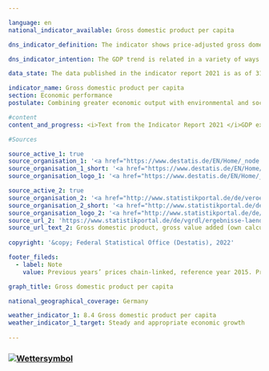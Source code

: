 ```yaml
---

language: en    
national_indicator_available: Gross domestic product per capita    

dns_indicator_definition: The indicator shows price-adjusted gross domestic product (GDP) per capita (inhabitants) in Germany at 2015 prices. GDP measures the value of all goods and services produced in the domestic economy; inhabitants means all persons whose permanent residence is in Germany.    

dns_indicator_intention: The GDP trend is related in a variety of ways to other indicators in the Sustainable Development Strategy. Social factors, for instance, such as the population structure, the labour supply, the education system and social cohesion strongly influence the international competitiveness of the economy. GDP is regarded as an important indicator of the strength and growth of a national economy, and so the goal is to achieve continuous and appropriate levels of GDP growth.    

data_state: The data published in the indicator report 2021 is as of 31.12.2020. The data shown on the DNS-Online-Platform is updated regularly, so that more current data may be available online than published in the indicator report 2021.    

indicator_name: Gross domestic product per capita    
section: Economic performance    
postulate: Combining greater economic output with environmental and social responsibility    

#content     
content_and_progress: <i>Text from the Indicator Report 2021 </i>GDP expresses the value of total economic output produced within the country in a reference period. It focuses primarily on market goods and services and public goods and services. The value of GDP is determined quarterly and annually by the Federal Statistical Office on the basis of internationally harmonised rules and standards, such as the European System of National and Regional Accounts (ESA). Because of the early calculation dates, many of the essential basic data are not available in time for the first publication date. Accordingly, the initial publication is still based to a considerable extent on indicators and estimates. Missing information is initially estimated or extrapolated.<br>The data basis is subsequently improved with additional statistics, which are successively incorporated into the calculations. It takes about four years until almost all of the baseline statistics are available, at which point the data are classified as final.<br>GDP is a key variable in the national accounts. The national accounts are the consolidation of several accounts that portray the economic activity of a given period. The results are recorded in the form of a closed sequence of accounts and presented in tables. The national accounts calculations were last reviewed and revised in 2019 as part of their periodic major revision, and the reference year was changed to 2015. This resulted in new rates of change for real gross domestic product as a whole. The overall economic picture, however, has remained largely unchanged.<br>GDP is not designed to portray all of the social aspects that can be included in a measurement of overall well-being. If these variables are to be measured too, Additional indicators are needed that are specifically designed for these purposes.<br>This includes e.g. environmental economic accounts that portray the interactions between the economy and the environment and indicators showing, for example, the volume of unpaid work in households. Furthermore, the distribution of income and assets among different population groups is not shown by GDP either.<br>Stock changes are not reflected in GDP, except in the case of capital stock resulting from the calculation of investments and depreciation.<br>Key economic variables like quantities and qualities of human capital, such as education and health, of social capital, such as security and integration, and of natural capital, such as resources and ecosystems, are not factored into GDP. It is therefore impossible to conclude whether GDP and its growth have served to preserve capital in the fullest sense. This means that GDP cannot be used to gauge the sustainability of economic growth.<br>The basis for the calculation of per capita GDP comprise the average population figures interpolated and extrapolated by the Federal Statistical Office from the 2011 census data.<br>Between 1991 and 2019, price-adjusted GDP per head of population increased by a total of 40.2%. Following vigorous year-on-year GDP growth averaging 2.8% per annum over the period from 2005 to 2008, per capita GDP fell by 5.4% from 2008 to 2009 as a result of the global financial and economic crisis. Economic output then recovered, and by 2011 GDP had regained and exceeded its 2008 level. In the last five years of the time series, the indicator has been on an upward trajectory, with an average annual increase of 1.2%. In 2019, the value of GDP was EUR 39,000 per head of population.    

#Sources    

source_active_1: true
source_organisation_1: '<a href="https://www.destatis.de/EN/Home/_node.html">Federal Statistical Office</a>'
source_organisation_1_short: '<a href="https://www.destatis.de/EN/Home/_node.html">Federal Statistical Office</a>'
source_organisation_logo_1: '<a href="https://www.destatis.de/EN/Home/_node.html"><img src="ttps://g205sdgs.github.io/sdg-indicators/public/logosEn/destatis.png" alt="Federal Statistical Office" title=" Click here to visit the homepage of the organizationFederal Statistical Office" style="height:60px; width:148px; border: transparent"/></a>'

source_active_2: true
source_organisation_2: '<a href="http://www.statistikportal.de/de/veroeffentlichungen/volkswirtschaftliche-gesamtrechnungen-der-laender">Volkswirtschaftliche Gesamtrechnungen der Länder</a>'
source_organisation_2_short: '<a href="http://www.statistikportal.de/de/veroeffentlichungen/volkswirtschaftliche-gesamtrechnungen-der-laender">Volkswirtschaftliche Gesamtrechnungen der Länder</a>'
source_organisation_logo_2: '<a href="http://www.statistikportal.de/de/veroeffentlichungen/volkswirtschaftliche-gesamtrechnungen-der-laender"><img src="ttps://g205sdgs.github.io/sdg-indicators/public/logosEn/vwgdl.png" alt="Volkswirtschaftliche Gesamtrechnungen der Länder" title=" Click here to visit the homepage of the organizationVolkswirtschaftliche Gesamtrechnungen der Länder" style="height:60px; width:148px; border: transparent"/></a>'
source_url_2: 'https://www.statistikportal.de/de/vgrdl/ergebnisse-laenderebene/bruttoinlandsprodukt-bruttowertschoepfung'
source_url_text_2: Gross domestic product, gross value added (own calculation based on data source - only available in German)
    
copyright: '&copy; Federal Statistical Office (Destatis), 2022'    

footer_fileds:
  - label: Note
    value: Previous years’ prices chain-linked, reference year 2015. Provisional data for 2019 and 2020.    

graph_title: Gross domestic product per capita    

national_geographical_coverage: Germany    

weather_indicator_1: 8.4 Gross domestic product per capita
weather_indicator_1_target: Steady and appropriate economic growth
    
---
```



<div>
  <div class="my-header">
    <h3>
      <a href="https://dnsTestEnvironment.github.io/dns-indicators/en/status"><img src="https://g205sdgs.github.io/sdg-indicators/public/Wettersymbole/Sonne.png" title="Text will follow soon" alt="Wettersymbol"/>
      </a>
    </h3>
  </div>
  <div class="my-header-note">
  </div>
</div>